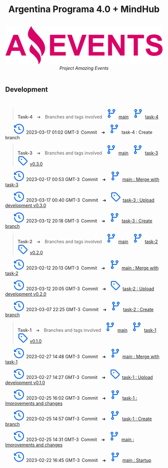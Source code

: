 <h1 align="center">Argentina Programa 4.0 + MindHub</h1>

<p align="center">
  <br>
  <img src="./assets/img/logo.png" alt="logo"/>
  <br>
  <i>Project Amazing Events</i>
  <br>
  <br>
</p>

## Development

<br>

> **Task-4**&emsp;➜&emsp;Branches and tags involved&emsp;![branch](./assets/img/icon/branch.svg)&ensp;[main](https://github.com/CarlosArielPaz/AE_Carlos_Ariel_Paz/tree/main)&emsp;![branch](./assets/img/icon/branch.svg)&ensp;[task-4](https://github.com/CarlosArielPaz/AE_Carlos_Ariel_Paz/tree/task-4)

&emsp;&emsp;![commit](./assets/img/icon/commit.svg)&ensp;2023-03-17 01:02 GMT-3&ensp;Commit&emsp;➜&emsp;![branch](./assets/img/icon/branch.svg)&ensp;task-4 : Create branch

> **Task-3**&emsp;➜&emsp;Branches and tags involved&emsp;![branch](./assets/img/icon/branch.svg)&ensp;[main](https://github.com/CarlosArielPaz/AE_Carlos_Ariel_Paz/tree/main)&emsp;![branch](./assets/img/icon/branch.svg)&ensp;[task-3](https://github.com/CarlosArielPaz/AE_Carlos_Ariel_Paz/tree/task-3)&emsp;![tag](./assets/img/icon/tag.svg)&ensp;[v0.3.0](https://github.com/CarlosArielPaz/AE_Carlos_Ariel_Paz/releases/tag/v0.3.0)

&emsp;&emsp;![commit](./assets/img/icon/commit.svg)&ensp;2023-02-17 00:53 GMT-3&ensp;Commit&emsp;➜&emsp;![branch](./assets/img/icon/branch.svg)&ensp;[main : Merge with task-3](https://github.com/CarlosArielPaz/AE_Carlos_Ariel_Paz/commit/314d7a752cc9a476597bac1bb5ff38809a216c1f)

&emsp;&emsp;![commit](./assets/img/icon/commit.svg)&ensp;2023-03-17 00:40 GMT-3&ensp;Commit&emsp;➜&emsp;![branch](./assets/img/icon/tag.svg)&ensp;[task-3 : Upload development v0.3.0](https://github.com/CarlosArielPaz/AE_Carlos_Ariel_Paz/commit/da7eefe91a37aea01aaef194de0f984c63f9dd53)

&emsp;&emsp;![commit](./assets/img/icon/commit.svg)&ensp;2023-03-12 20:18 GMT-3&ensp;Commit&emsp;➜&emsp;![branch](./assets/img/icon/branch.svg)&ensp;[task-3 : Create branch](https://github.com/CarlosArielPaz/AE_Carlos_Ariel_Paz/commit/7ef0d622fdb05036f16f2639d802505d0237e505)

> **Task-2**&emsp;➜&emsp;Branches and tags involved&emsp;![branch](./assets/img/icon/branch.svg)&ensp;[main](https://github.com/CarlosArielPaz/AE_Carlos_Ariel_Paz/tree/main)&emsp;![branch](./assets/img/icon/branch.svg)&ensp;[task-2](https://github.com/CarlosArielPaz/AE_Carlos_Ariel_Paz/tree/task-2)&emsp;![tag](./assets/img/icon/tag.svg)&ensp;[v0.2.0](https://github.com/CarlosArielPaz/AE_Carlos_Ariel_Paz/releases/tag/v0.2.0)

&emsp;&emsp;![commit](./assets/img/icon/commit.svg)&ensp;2023-02-12 20:13 GMT-3&ensp;Commit&emsp;➜&emsp;![branch](./assets/img/icon/branch.svg)&ensp;[main : Merge with task-2](https://github.com/CarlosArielPaz/AE_Carlos_Ariel_Paz/commit/46497724e5c688ea911b757b17a003f6ed6641d9)

&emsp;&emsp;![commit](./assets/img/icon/commit.svg)&ensp;2023-03-12 20:05 GMT-3&ensp;Commit&emsp;➜&emsp;![branch](./assets/img/icon/tag.svg)&ensp;[task-2 : Upload development v0.2.0](https://github.com/CarlosArielPaz/AE_Carlos_Ariel_Paz/commit/d4401ccfea575d25e4b8a618dc9b4683f8c372c4)

&emsp;&emsp;![commit](./assets/img/icon/commit.svg)&ensp;2023-03-07 22:25 GMT-3&ensp;Commit&emsp;➜&emsp;![branch](./assets/img/icon/branch.svg)&ensp;[task-2 : Create branch](https://github.com/CarlosArielPaz/AE_Carlos_Ariel_Paz/commit/b13b3f20194e1b1fcaaee32b71dfc4d1d0cd87ed)

> **Task-1**&emsp;➜&emsp;Branches and tags involved&emsp;![branch](./assets/img/icon/branch.svg)&ensp;[main](https://github.com/CarlosArielPaz/AE_Carlos_Ariel_Paz/tree/main)&emsp;![branch](./assets/img/icon/branch.svg)&ensp;[task-1](https://github.com/CarlosArielPaz/AE_Carlos_Ariel_Paz/tree/task-1)&emsp;![tag](./assets/img/icon/tag.svg)&ensp;[v0.1.0](https://github.com/CarlosArielPaz/AE_Carlos_Ariel_Paz/releases/tag/v0.1.0)

&emsp;&emsp;![commit](./assets/img/icon/commit.svg)&ensp;2023-02-27 14:48 GMT-3&ensp;Commit&emsp;➜&emsp;![branch](./assets/img/icon/branch.svg)&ensp;[main : Merge with task-1](https://github.com/CarlosArielPaz/AE_Carlos_Ariel_Paz/commit/e69ed69a69f808918dfefc341cf83ced17f7be2e)

&emsp;&emsp;![commit](./assets/img/icon/commit.svg)&ensp;2023-02-27 14:27 GMT-3&ensp;Commit&emsp;➜&emsp;![branch](./assets/img/icon/tag.svg)&ensp;[task-1 : Upload development v0.1.0](https://github.com/CarlosArielPaz/AE_Carlos_Ariel_Paz/commit/aa8444b3a28e762ae5f562685a3d236f2e177405)

&emsp;&emsp;![commit](./assets/img/icon/commit.svg)&ensp;2023-02-25 16:02 GMT-3&ensp;Commit&emsp;➜&emsp;![branch](./assets/img/icon/branch.svg)&ensp;[task-1 : Improvements and changes](https://github.com/CarlosArielPaz/AE_Carlos_Ariel_Paz/commit/451a1b99d690a116ac7e362e0329fd6d947a363e)

&emsp;&emsp;![commit](./assets/img/icon/commit.svg)&ensp;2023-02-25 14:57 GMT-3&ensp;Commit&emsp;➜&emsp;![branch](./assets/img/icon/branch.svg)&ensp;[task-1 : Create branch](https://github.com/CarlosArielPaz/AE_Carlos_Ariel_Paz/commit/a05a88ef134465b60d8b1518d7a911fe511e6aa8)

&emsp;&emsp;![commit](./assets/img/icon/commit.svg)&ensp;2023-02-25 14:31 GMT-3&ensp;Commit&emsp;➜&emsp;![branch](./assets/img/icon/branch.svg)&ensp;[main : Improvements and changes](https://github.com/CarlosArielPaz/AE_Carlos_Ariel_Paz/commit/c9852c4b9b18016fc56ee39a1e75ccfd57a598a1)

&emsp;&emsp;![commit](./assets/img/icon/commit.svg)&ensp;2023-02-22 16:45 GMT-3&ensp;Commit&emsp;➜&emsp;![branch](./assets/img/icon/branch.svg)&ensp;[main : Startup](https://github.com/CarlosArielPaz/AE_Carlos_Ariel_Paz/commit/a24b88b4c7a0010a0068a23f0d0f7b4acbfdc866)